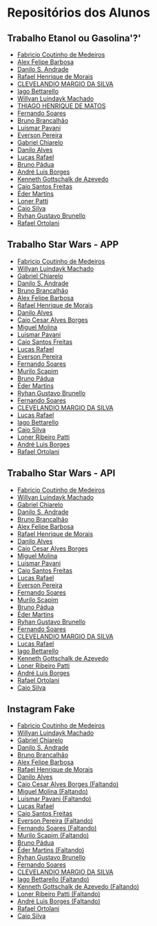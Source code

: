 # Repositórios dos Alunos

## Trabalho Etanol ou Gasolina'?'

* [Fabricio Coutinho de Medeiros](https://github.com/fcamedeiros/react_a2_pos)
* [Alex Felipe Barbosa](https://github.com/AlexFelipeBarbosa/app_combustivel_ts)
* [Danilo S. Andrade](https://github.com/daniloandrade47/React_Unifacef.git)
* [Rafael Henrique de Morais](https://github.com/rhMorais/ReactGasolinaEtanol)
* [CLEVELANDIO MARGIO DA SILVA](http://github.com/Paratiy/unifacef-react-nativive-meu)
* [Iago Bettarello](https://github.com/bettarelloiago/pos-react-native)
* [Willyan Luindayk Machado](https://github.com/luindayk/etanol-ou-gasolina)
* [THIAGO HENRIQUE DE MATOS](https://github.com/ThiagoHMatos/unifacef-react-native)
* [Fernando Soares](https://github.com/fernandohfs/ethanol-or-gasoline)
* [Bruno Brancalhão](https://github.com/brunobrancalhao/Etanol-ou-gasolina-react-native)
* [Luismar Pavani](https://github.com/LuismarPavani/etanol-gasolina)
* [Everson Pereira](https://github.com/eversonpereira/reactnative2)
* [Gabriel Chiarelo](https://github.com/gabrielborc/gasolina_ou_etanol_ts)
* [Danilo Alves](https://github.com/daniloalves19/facef-react-combustivel)
* [Lucas Rafael](https://github.com/lukasrafael1407/Mobile.git)
* [Bruno Pádua](https://github.com/brunopadua05/app-posto-combustivel)
* [André Luis Borges](https://github.com/Andre-Borges/React-Native-Facef)
* [Kenneth Gottschalk de Azevedo](https://github.com/kennethgaz/gasolina-ou-etanol)
* [Caio Santos Freitas](https://github.com/caiosantosf/etanol-ou-gasolina-react-native)
* [Éder Martins](https://github.com/caniss/calcular-imc)
* [Loner Patti](https://github.com/lonerpatti/combustivel2)
* [Caio Silva](https://github.com/CaioSilvaSilva/gasolina)
* [Ryhan Gustavo Brunello](https://github.com/ryhangbrunello/etanol-gasolina)
* [Rafael Ortolani](https://github.com/rafaelortolani/etanolGasolina)

## Trabalho Star Wars - APP

* [Fabricio Coutinho de Medeiros](https://github.com/fcamedeiros/react_starwars_app)
* [Willyan Luindayk Machado](https://github.com/luindayk/star-wars-app)
* [Gabriel Chiarelo](https://github.com/gabrielborc/star-wars-app)
* [Danilo S. Andrade](https://github.com/daniloandrade47/react_unifacef_StarWars.git)
* [Bruno Brancalhão](https://github.com/brunobrancalhao/star-wars-app)
* [Alex Felipe Barbosa](https://github.com/AlexFelipeBarbosa/StarWars_app)
* [Rafael Henrique de Morais](https://github.com/rhMorais/starwars-app)
* [Danilo Alves](https://github.com/daniloalves19/starwars-app)
* [Caio Cesar Alves Borges](https://github.com/caioborges89/star-wars-app)
* [Miguel Molina](https://github.com/miguelmolina78/starwars-app)
* [Luismar Pavani](https://github.com/LuismarPavani/StarWars-APP)
* [Caio Santos Freitas](https://github.com/caiosantosf/star-wars-react-native)
* [Lucas Rafael](https://github.com/lukasrafael1407/StarsWarsApp)
* [Everson Pereira](https://github.com/eversonpereira/starwars)
* [Fernando Soares](https://github.com/fernandohfs/star-wars-app)
* [Murilo Scapim](https://github.com/murilo-scapim/star-wars-api-unifacef)
* [Bruno Pádua](https://github.com/brunopadua05/star-wars-app)
* [Éder Martins](https://github.com/caniss/star-wars-app)
* [Ryhan Gustavo Brunello](https://github.com/ryhangbrunello/starwarsapp)
* [Fernando Soares](https://github.com/fernandohfs/star-wars-app)
* [CLEVELANDIO MARGIO DA SILVA](https://github.com/Paratiy/https-github.com-Paratiy-typescript-unifacef-aula3-novomeu2)
* [Lucas Rafael](https://github.com/lukasrafael1407/StarsWarsApp)
* [Iago Bettarello](https://github.com/bettarelloiago/star-wars-facef)
* [Caio Silva](https://github.com/CaioSilvaSilva/star-wars-app)
* [Loner Ribeiro Patti](https://github.com/lonerpatti/star-wars-app)
* [André Luis Borges](https://github.com/Andre-Borges/StarWars-App)
* [Rafael Ortolani](https://github.com/rafaelortolani/star-wars-app)

## Trabalho Star Wars - API

* [Fabricio Coutinho de Medeiros](https://github.com/fcamedeiros/react_starwars_api)
* [Willyan Luindayk Machado](https://github.com/luindayk/star-wars-api)
* [Gabriel Chiarelo](https://github.com/gabrielborc/star-wars-api)
* [Danilo S. Andrade](https://github.com/daniloandrade47/StarWars_api.git)
* [Bruno Brancalhão](https://github.com/brunobrancalhao/star-wars-api)
* [Alex Felipe Barbosa](https://github.com/AlexFelipeBarbosa/StarWars_api.git)
* [Rafael Henrique de Morais](https://github.com/rhMorais/starwars-api)
* [Danilo Alves](https://github.com/daniloalves19/starwars-api)
* [Caio Cesar Alves Borges](https://github.com/caioborges89/star-wars-api)
* [Miguel Molina](https://github.com/miguelmolina78/starwars-app)
* [Luismar Pavani](https://github.com/LuismarPavani/star-wars-api)
* [Caio Santos Freitas](https://github.com/caiosantosf/star-wars-api-nodejs)
* [Lucas Rafael](https://github.com/lukasrafael1407/StarWarsAPI)
* [Everson Pereira](https://github.com/eversonpereira/starwars)
* [Fernando Soares](https://github.com/fernandohfs/star-wars-app)
* [Murilo Scapim](https://github.com/murilo-scapim/star-wars-api-unifacef)
* [Bruno Pádua](https://github.com/brunopadua05/star-wars-api)
* [Éder Martins](https://github.com/caniss/star-wars-api)
* [Ryhan Gustavo Brunello](https://github.com/ryhangbrunello/starwarsapp)
* [Fernando Soares](https://github.com/fernandohfs/star-wars-api)
* [CLEVELANDIO MARGIO DA SILVA](https://github.com/Paratiy/https-github.com-Paratiy-typescript-unifacef-aula3-novomeu2-api)
* [Lucas Rafael](https://github.com/lukasrafael1407/StarWarsAPI)
* [Iago Bettarello](https://github.com/bettarelloiago/star-wars-api)
* [Kenneth Gottschalk de Azevedo](https://github.com/kennethgaz/star-wars-api)
* [Loner Ribeiro Patti](https://github.com/lonerpatti/star-wars-api)
* [André Luis Borges](https://github.com/Andre-Borges/StarWars-Api)
* [Rafael Ortolani](https://github.com/rafaelortolani/starWars)
* [Caio Silva](https://github.com/CaioSilvaSilva/star-wars-api)

## Instagram Fake

* [Fabricio Coutinho de Medeiros](https://github.com/fcamedeiros/pos_instragran.git)
* [Willyan Luindayk Machado](https://github.com/luindayk/unifacef-instagram-fake-app)
* [Gabriel Chiarelo](https://github.com/gabrielborc/instagram-fake)
* [Danilo S. Andrade](https://github.com/daniloandrade47/React_Unifacef_Instagram)
* [Bruno Brancalhão](https://github.com/brunobrancalhao/instagram-fake)
* [Alex Felipe Barbosa](https://github.com/AlexFelipeBarbosa/unifacefgram)
* [Rafael Henrique de Morais](https://github.com/rhMorais/Unifacef-Instagram)
* [Danilo Alves](https://github.com/daniloalves19/instagramfacef-app)
* [Caio Cesar Alves Borges (Faltando)]()
* [Miguel Molina (Faltando)]()
* [Luismar Pavani (Faltando)]()
* [Lucas Rafael](https://github.com/lukasrafael1407/Instagram)
* [Caio Santos Freitas](https://github.com/caiosantosf/instagram-react-native)
* [Everson Pereira (Faltando)]()
* [Fernando Soares (Faltando)]()
* [Murilo Scapim (Faltando)]()
* [Bruno Pádua](https://github.com/brunopadua05/instagramFake)
* [Éder Martins (Faltando)]()
* [Ryhan Gustavo Brunello](https://github.com/ryhangbrunello/instagram)
* [Fernando Soares](https://github.com/fernandohfs/unifacef-instagram-fake)
* [CLEVELANDIO MARGIO DA SILVA](https://github.com/Paratiy/posfacef.mobile.antonio.aula4_meu)
* [Iago Bettarello (Faltando)]()
* [Kenneth Gottschalk de Azevedo (Faltando)]()
* [Loner Ribeiro Patti (Faltando)]()
* [André Luis Borges (Faltando)](https://github.com/Andre-Borges/instagram-fake-facef)
* [Rafael Ortolani](https://github.com/rafaelortolani/InstagramFake)
* [Caio Silva](https://github.com/CaioSilvaSilva/fake-instagram)
